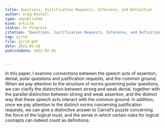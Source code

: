 ```yaml
---
title: Questions, Justification Requests, Inference, and Definition
author: Greg Restall
type: unpublished
kind: article
status: In Progress
citation: "Questions, Justification Requests, Inference, and Definition (article in progress)"
tag: qjrid
file: qjrid.pdf
date: 2022-02-28
publishdate: 2022-02-28


---
```

In this paper, I examine connections between the speech acts of assertion, denial, polar questions and justification requests, and the common ground. When we pay attention to the structure of norms governing polar  questions, we can clarify the distinction between strong and weak denial, together with the parallel distinction between strong and weak assertion, and the distinct way that these speech acts interact with the common ground. In addition, once we pay attention to the distinct norms concerning justification requests, we can give a distinctive answer to Carroll’s puzzle concerning the force of the logical must, and the sense in which certain rules for logical concepts can indeed count as definitions.